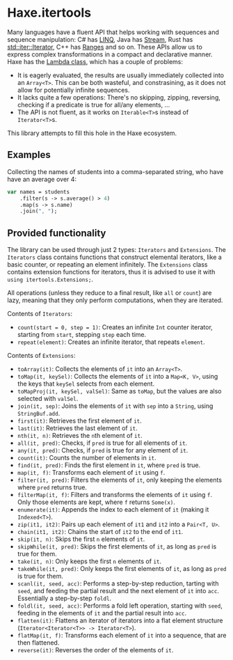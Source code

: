 # Haxe.itertools

Many languages have a fluent API that helps working with sequences and sequence manipulation:
C# has [LINQ](https://docs.microsoft.com/en-us/dotnet/csharp/programming-guide/concepts/linq/),
Java has [Stream](https://docs.oracle.com/javase/8/docs/api/java/util/stream/Stream.html),
Rust has [std::iter::Iterator](https://doc.rust-lang.org/std/iter/trait.Iterator.html),
C++ has [Ranges](https://en.cppreference.com/w/cpp/ranges) and so on.
These APIs allow us to express complex transformations in a compact and declarative
manner. Haxe has the [Lambda class](https://api.haxe.org/Lambda.html), which has a
couple of problems:
 * It is eagerly evaluated, the results are usually immediately collected into an `Array<T>`.
 This can be both wasteful, and constrasining, as it does not allow for potentially infinite sequences.
 * It lacks quite a few operations: There's no skipping, zipping, reversing, checking if a predicate
 is true for all/any elements, ...
 * The API is not fluent, as it works on `Iterable<T>`s instead of `Iterator<T>`s.

This library attempts to fill this hole in the Haxe ecosystem.

## Examples

Collecting the names of students into a comma-separated string, who have have an average
over 4:
```hx
var names = students
    .filter(s -> s.average() > 4)
    .map(s -> s.name)
    .join(", ");
```

## Provided functionality

The library can be used through just 2 types: `Iterators` and `Extensions`.
The `Iterators` class contains functions that construct elemental iterators, like
a basic counter, or repeating an element infinitely. The `Extensions` class contains
extension functions for iterators, thus it is advised to use it with `using itertools.Extensions;`.

All operations (unless they reduce to a final result, like `all` or `count`) are lazy, meaning that they only perform computations, when they are iterated.

Contents of `Iterators`:
 * `count(start = 0, step = 1)`: Creates an infinite `Int` counter iterator,
 starting from `start`, stepping `step` each time.
 * `repeat(element)`: Creates an infinite iterator, that repeats `element`.

Contents of `Extensions`:
 * `toArray(it)`: Collects the elements of `it` into an `Array<T>`.
 * `toMap(it, keySel)`: Collects the elements of `it` into a `Map<K, V>`, using the keys that `keySel` selects from each element.
 * `toMapProj(it, keySel, valSel)`: Same as `toMap`, but the values are also selected with `valSel`.
 * `join(it, sep)`: Joins the elements of `it` with `sep` into a `String`, using `StringBuf.add`.
 * `first(it)`: Retrieves the first element of `it`.
 * `last(it)`: Retrieves the last element of `it`.
 * `nth(it, n)`: Retrieves the `n`th element of `it`.
 * `all(it, pred)`: Checks, if `pred` is true for all elements of `it`.
 * `any(it, pred)`: Checks, if `pred` is true for any element of `it`.
 * `count(it)`: Counts the number of elements in `it`.
 * `find(it, pred)`: Finds the first element in `it`, where `pred` is true.
 * `map(it, f)`: Transforms each element of `it` using `f`.
 * `filter(it, pred)`: Filters the elements of `it`, only keeping the elements where `pred` returns true.
 * `filterMap(it, f)`: Filters and transforms the elements of `it` using `f`. Only those elements are kept, where `f` returns `Some(x)`.
 * `enumerate(it)`: Appends the index to each element of `it` (making it `Indexed<T>`).
 * `zip(it1, it2)`: Pairs up each element of `it1` and `it2` into a `Pair<T, U>`.
 * `chain(it1, it2)`: Chains the start of `it2` to the end of `it1`.
 * `skip(it, n)`: Skips the first `n` elements of `it`.
 * `skipWhile(it, pred)`: Skips the first elements of `it`, as long as `pred` is true for them.
 * `take(it, n)`: Only keeps the first `n` elements of `it`.
 * `takeWhile(it, pred)`: Only keeps the first elements of `it`, as long as `pred` is true for them.
 * `scanl(it, seed, acc)`: Performs a step-by-step reduction, tarting with `seed`, and feeding the partial result and the next element of `it` into `acc`. Essentially a step-by-step `foldl`.
 * `foldl(it, seed, acc)`: Performs a fold left operation, starting with `seed`, feeding in the elements of `it` and the partial result into `acc`.
 * `flatten(it)`: Flattens an iterator of iterators into a flat element structure (`Iterator<Iterator<T>> -> Iterator<T>`).
 * `flatMap(it, f)`: Transforms each element of `it` into a sequence, that are then flattened.
 * `reverse(it)`: Reverses the order of the elements of `it`.
